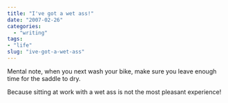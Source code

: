 ```yaml
---
title: "I've got a wet ass!"
date: "2007-02-26"
categories: 
  - "writing"
tags:
- "life"
slug: "ive-got-a-wet-ass"
---
```


Mental note, when you next wash your bike, make sure you leave enough time for the saddle to dry.

Because sitting at work with a wet ass is not the most pleasant experience!
